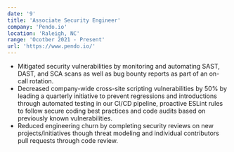 ```yaml
---
date: '9'
title: 'Associate Security Engineer'
company: 'Pendo.io'
location: 'Raleigh, NC'
range: 'Ocotber 2021 - Present'
url: 'https://www.pendo.io/'
---
```


- Mitigated security vulnerabilities by monitoring and automating SAST, DAST, and SCA scans as well as bug bounty reports as part of an on-call rotation.
- Decreased company-wide cross-site scripting vulnerabilities by 50% by leading a quarterly initiative to prevent regressions and introductions through automated testing in our CI/CD pipeline, proactive ESLint rules to follow secure coding best practices and code audits based on previously known vulnerabilities.
- Reduced engineering churn by completing security reviews on new projects/initiatives though threat modeling and individual contributors pull requests through code review.
